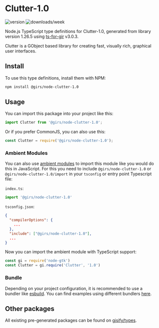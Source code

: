 
# Clutter-1.0

![version](https://img.shields.io/npm/v/@girs/node-clutter-1.0)
![downloads/week](https://img.shields.io/npm/dw/@girs/node-clutter-1.0)


Node.js TypeScript type definitions for Clutter-1.0, generated from library version 1.26.5 using [ts-for-gir](https://github.com/gjsify/ts-for-gir) v3.0.3.

Clutter is a GObject based library for creating fast, visually rich, graphical user interfaces.

## Install

To use this type definitions, install them with NPM:
```bash
npm install @girs/node-clutter-1.0
```

## Usage

You can import this package into your project like this:
```ts
import Clutter from '@girs/node-clutter-1.0';
```

Or if you prefer CommonJS, you can also use this:
```ts
const Clutter = require('@girs/node-clutter-1.0');
```

### Ambient Modules

You can also use [ambient modules](https://github.com/gjsify/ts-for-gir/tree/main/packages/cli#ambient-modules) to import this module like you would do this in JavaScript.
For this you need to include `@girs/node-clutter-1.0` or `@girs/node-clutter-1.0/import` in your `tsconfig` or entry point Typescript file:

`index.ts`:
```ts
import '@girs/node-clutter-1.0'
```

`tsconfig.json`:
```json
{
  "compilerOptions": {
    ...
  },
  "include": ["@girs/node-clutter-1.0"],
  ...
}
```

Now you can import the ambient module with TypeScript support: 

```ts
const gi = require('node-gtk')
const Clutter = gi.require('Clutter', '1.0')
```


### Bundle

Depending on your project configuration, it is recommended to use a bundler like [esbuild](https://esbuild.github.io/). You can find examples using different bundlers [here](https://github.com/gjsify/ts-for-gir/tree/main/examples).

## Other packages

All existing pre-generated packages can be found on [gjsify/types](https://github.com/gjsify/types).

